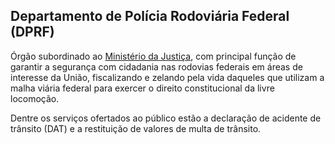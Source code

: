 Departamento de Polícia Rodoviária Federal (DPRF)
---

Órgão  subordinado ao [Ministério da Justiça], com principal função de garantir a segurança com cidadania nas rodovias federais em áreas de interesse da União, fiscalizando e zelando pela vida daqueles que utilizam a malha viária federal para exercer o direito constitucional da livre locomoção.

Dentre os serviços ofertados ao público estão a declaração de acidente de trânsito (DAT) e a restituição de valores de multa de trânsito.

[Ministério da Justiça]:/orgao/ministerio-da-justica-mj
